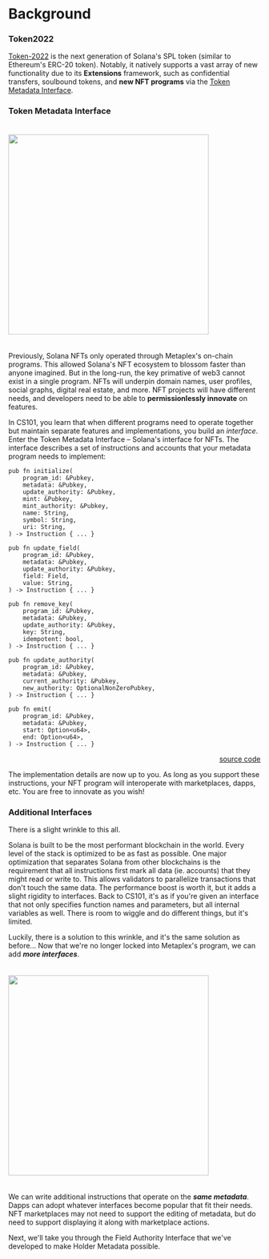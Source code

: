 # Background

### Token2022

<a href="https://spl.solana.com/token-2022" target="blank">Token-2022</a> is the next generation of Solana's SPL token (similar to Ethereum's ERC-20 token). Notably, it natively supports a vast array of new functionality due to its **Extensions** framework, such as confidential transfers, soulbound tokens, and **new NFT programs** via the <a href="https://forum.solana.com/t/srfc-00017-token-metadata-interface/283" target="blank">Token Metadata Interface</a>.

### Token Metadata Interface

<img src="/freedom.gif" width="400px" style="margin: 20px auto;"/>

Previously, Solana NFTs only operated through Metaplex's on-chain programs. This allowed Solana's NFT ecosystem to blossom faster than anyone imagined. But in the long-run, the key primative of web3 cannot exist in a single program. NFTs will underpin domain names, user profiles, social graphs, digital real estate, and more. NFT projects will have different needs, and developers need to be able to **permissionlessly innovate** on features.

In CS101, you learn that when different programs need to operate together but maintain separate features and implementations, you build an _interface_. Enter the Token Metadata Interface – Solana's interface for NFTs. The interface describes a set of instructions and accounts that your metadata program needs to implement:

```
pub fn initialize(
    program_id: &Pubkey,
    metadata: &Pubkey,
    update_authority: &Pubkey,
    mint: &Pubkey,
    mint_authority: &Pubkey,
    name: String,
    symbol: String,
    uri: String,
) -> Instruction { ... }

pub fn update_field(
    program_id: &Pubkey,
    metadata: &Pubkey,
    update_authority: &Pubkey,
    field: Field,
    value: String,
) -> Instruction { ... }

pub fn remove_key(
    program_id: &Pubkey,
    metadata: &Pubkey,
    update_authority: &Pubkey,
    key: String,
    idempotent: bool,
) -> Instruction { ... }

pub fn update_authority(
    program_id: &Pubkey,
    metadata: &Pubkey,
    current_authority: &Pubkey,
    new_authority: OptionalNonZeroPubkey,
) -> Instruction { ... }

pub fn emit(
    program_id: &Pubkey,
    metadata: &Pubkey,
    start: Option<u64>,
    end: Option<u64>,
) -> Instruction { ... }
```

<div style="text-align: right">
    <a href="https://github.com/solana-labs/solana-program-library/blob/9ddfe54cc051759f1c619aecf7ba31d93f28d846/token-metadata/interface/src/instruction.rs#L229" target="blank">source code</a>
</div>

The implementation details are now up to you. As long as you support these instructions, your NFT program will interoperate with marketplaces, dapps, etc. You are free to innovate as you wish!

### Additional Interfaces

There is a slight wrinkle to this all.

Solana is built to be the most performant blockchain in the world. Every level of the stack is optimized to be as fast as possible. One major optimization that separates Solana from other blockchains is the requirement that all instructions first mark all data (ie. accounts) that they might read or write to. This allows validators to parallelize transactions that don't touch the same data. The performance boost is worth it, but it adds a slight rigidity to interfaces. Back to CS101, it's as if you're given an interface that not only specifies function names and parameters, but all internal variables as well. There is room to wiggle and do different things, but it's limited.

Luckily, there is a solution to this wrinkle, and it's the same solution as before... Now that we're no longer locked into Metaplex's program, we can add **_more interfaces_**.

<img src="/more-interfaces.png" width="400px" style="margin: 20px auto;"/>

We can write additional instructions that operate on the **_same metadata_**. Dapps can adopt whatever interfaces become popular that fit their needs. NFT marketplaces may not need to support the editing of metadata, but do need to support displaying it along with marketplace actions.

Next, we'll take you through the Field Authority Interface that we've developed to make Holder Metadata possible.

